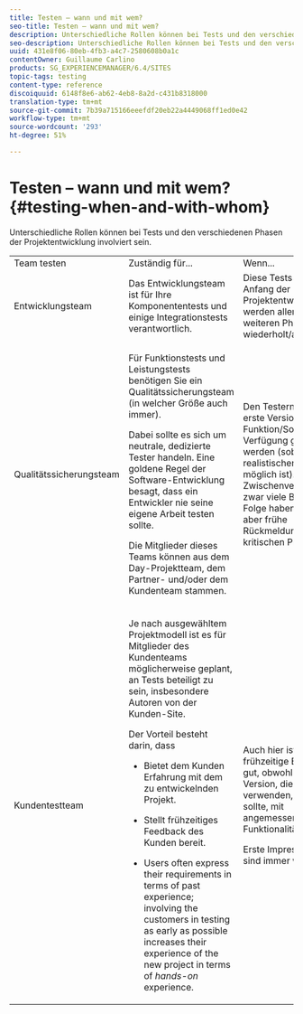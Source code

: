 ```yaml
---
title: Testen – wann und mit wem?
seo-title: Testen – wann und mit wem?
description: Unterschiedliche Rollen können bei Tests und den verschiedenen Phasen der Projektentwicklung involviert sein.
seo-description: Unterschiedliche Rollen können bei Tests und den verschiedenen Phasen der Projektentwicklung involviert sein.
uuid: 431e8f06-80eb-4fb3-a4c7-2580608b0a1c
contentOwner: Guillaume Carlino
products: SG_EXPERIENCEMANAGER/6.4/SITES
topic-tags: testing
content-type: reference
discoiquuid: 6148f8e6-ab62-4eb8-8a2d-c431b8318000
translation-type: tm+mt
source-git-commit: 7b39a715166eeefdf20eb22a4449068ff1ed0e42
workflow-type: tm+mt
source-wordcount: '293'
ht-degree: 51%

---
```



# Testen – wann und mit wem?{#testing-when-and-with-whom}

Unterschiedliche Rollen können bei Tests und den verschiedenen Phasen der Projektentwicklung involviert sein.

<table> 
 <tbody> 
  <tr> 
   <td>Team testen</td> 
   <td>Zuständig für... </td> 
   <td>Wenn...</td> 
  </tr> 
  <tr> 
   <td>Entwicklungsteam</td> 
   <td>Das Entwicklungsteam ist für Ihre Komponententests und einige Integrationstests verantwortlich.</td> 
   <td>Diese Tests stehen am Anfang der Projektentwicklung, werden allerdings in weiteren Phasen wiederholt/ausgedehnt.</td> 
  </tr> 
  <tr> 
   <td>Qualitätssicherungsteam</td> 
   <td><p>Für Funktionstests und Leistungstests benötigen Sie ein Qualitätssicherungsteam (in welcher Größe auch immer).</p> <p>Dabei sollte es sich um neutrale, dedizierte Tester handeln. Eine goldene Regel der Software-Entwicklung besagt, dass ein Entwickler nie seine eigene Arbeit testen sollte.</p> <p>Die Mitglieder dieses Teams können aus dem Day-Projektteam, dem Partner- und/oder dem Kundenteam stammen.</p> </td> 
   <td><p>Den Testern sollte die erste Version einer Funktion/Software zur Verfügung gestellt werden (sobald es realistischerweise möglich ist). Eine frühe Zwischenversion kann zwar viele Bugs zur Folge haben, bietet aber frühe Rückmeldungen zu kritischen Problemen.</p> </td> 
  </tr> 
  <tr> 
   <td>Kundentestteam</td> 
   <td><p>Je nach ausgewähltem Projektmodell ist es für Mitglieder des Kundenteams möglicherweise geplant, an Tests beteiligt zu sein, insbesondere Autoren von der Kunden-Site.</p> <p>Der Vorteil besteht darin, dass</p> 
    <ul> 
     <li><p>Bietet dem Kunden Erfahrung mit dem zu entwickelnden Projekt.</p> </li> 
     <li><p>Stellt frühzeitiges Feedback des Kunden bereit.</p> </li> 
     <li><p>Users often express their requirements in terms of past experience; involving the customers in testing as early as possible increases their experience of the new project in terms of <i>hands-on</i> experience.</p> </li> 
    </ul> </td> 
   <td><p>Auch hier ist eine frühzeitige Einbindung gut, obwohl jede Version, die die Kunden verwenden, stabil sein sollte, mit angemessener Funktionalität.</p> <p>Erste Impressionen sind immer wichtig.</p> </td> 
  </tr> 
 </tbody> 
</table>

